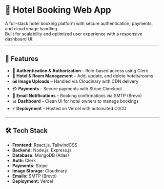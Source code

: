 # 🏨 Hotel Booking Web App

A full-stack hotel booking platform with secure authentication, payments, and cloud image handling.  
Built for scalability and optimized user experience with a responsive dashboard UI.

---

## 🚀 Features

- 🔑 **Authentication & Authorization** – Role-based access using Clerk  
- 🏨 **Hotel & Room Management** – Add, update, and delete hotels/rooms  
- 🖼 **Image Uploads** – Handled via Cloudinary with CDN delivery  
- 💳 **Payments** – Secure payments with Stripe Checkout  
- 📧 **Email Notifications** – Booking confirmations via SMTP (Brevo)  
- 📊 **Dashboard** – Clean UI for hotel owners to manage bookings  
- ⚡ **Deployment** – Hosted on Vercel with automated CI/CD  

---

## 🛠 Tech Stack

- **Frontend:** React.js, TailwindCSS  
- **Backend:** Node.js, Express.js  
- **Database:** MongoDB (Atlas)  
- **Auth:** Clerk  
- **Payments:** Stripe  
- **Image Storage:** Cloudinary  
- **Emails:** SMTP (Brevo)  
- **Deployment:** Vercel  
